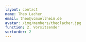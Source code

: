 ```yaml
---
layout: contact
name: Theo Lacher
email: theo@vcmuellheim.de
avatar: /img/members/theolacher.jpg
function: 2. Vorsitzender
sortorder: 2
---
```


